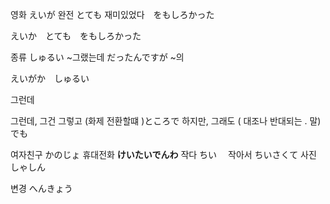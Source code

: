 
영화 えいが 
완전 とても 
재미있었다　をもしろかった

えいか　とても　をもしろかった

종류 しゅるい
~그랬는데 だったんですが
~의 

えいがか　しゅるい


그런데 

그런데, 그건 그렇고 (화제 전환할떄 )ところで
하지만, 그래도 ( 대조나 반대되는 . 말)でも　

여자친구 かのじょ
휴대전화 **けいたいでんわ**
작다 ちい　
작아서 ちいさくて
사진 しゃしん


변경 へんきょう
